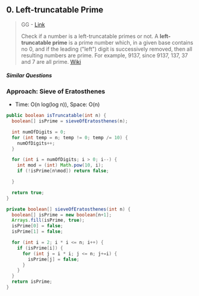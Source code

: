 ## 0. Left-truncatable Prime

> GG - [Link](https://www.geeksforgeeks.org/left-truncatable-prime/)
>
> Check if a number is a left-truncatable primes or not. A **left-truncatable prime** is a prime number which, in a given base contains no 0, and if the leading ("left") digit is successively removed, then all resulting numbers are prime. For example, 9137, since 9137, 137, 37 and 7 are all prime. [Wiki](https://en.wikipedia.org/wiki/Truncatable_prime)

##### Similar Questions



### Approach: Sieve of Eratosthenes

- Time: O(n log(log n)), Space: O(n)

```java
public boolean isTruncatable(int n) {
  boolean[] isPrime = sieveOfEratosthenes(n);

  int numOfDigits = 0;
  for (int temp = n; temp != 0; temp /= 10) {
    numOfDigits++;
  }

  for (int i = numOfDigits; i > 0; i--) {
    int mod = (int) Math.pow(10, i);
    if (!isPrime[n%mod]) return false;

  }

  return true;
}

private boolean[] sieveOfEratosthenes(int n) {
  boolean[] isPrime = new boolean[n+1];
  Arrays.fill(isPrime, true);
  isPrime[0] = false;
  isPrime[1] = false;

  for (int i = 2; i * i <= n; i++) {
    if (isPrime[i]) {
      for (int j = i * i; j <= n; j+=i) {
        isPrime[j] = false;
      }
    }
  }
  return isPrime;
}
```


